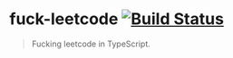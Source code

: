 # fuck-leetcode [![Build Status](https://travis-ci.org/honpery/fuck-leetcode.svg?branch=master)](https://travis-ci.org/honpery/fuck-leetcode)

> Fucking leetcode in TypeScript.
